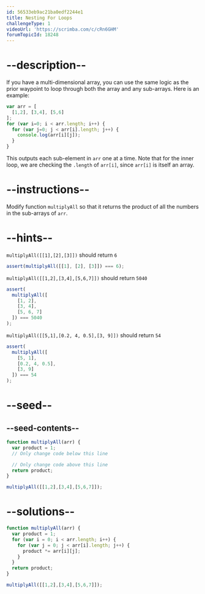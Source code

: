 ```yaml
---
id: 56533eb9ac21ba0edf2244e1
title: Nesting For Loops
challengeType: 1
videoUrl: 'https://scrimba.com/c/cRn6GHM'
forumTopicId: 18248
---
```


# --description--

If you have a multi-dimensional array, you can use the same logic as the prior waypoint to loop through both the array and any sub-arrays. Here is an example:

```js
var arr = [
  [1,2], [3,4], [5,6]
];
for (var i=0; i < arr.length; i++) {
  for (var j=0; j < arr[i].length; j++) {
    console.log(arr[i][j]);
  }
}
```

This outputs each sub-element in `arr` one at a time. Note that for the inner loop, we are checking the `.length` of `arr[i]`, since `arr[i]` is itself an array.

# --instructions--

Modify function `multiplyAll` so that it returns the product of all the numbers in the sub-arrays of `arr`.

# --hints--

`multiplyAll([[1],[2],[3]])` should return `6`

```js
assert(multiplyAll([[1], [2], [3]]) === 6);
```

`multiplyAll([[1,2],[3,4],[5,6,7]])` should return `5040`

```js
assert(
  multiplyAll([
    [1, 2],
    [3, 4],
    [5, 6, 7]
  ]) === 5040
);
```

`multiplyAll([[5,1],[0.2, 4, 0.5],[3, 9]])` should return `54`

```js
assert(
  multiplyAll([
    [5, 1],
    [0.2, 4, 0.5],
    [3, 9]
  ]) === 54
);
```

# --seed--

## --seed-contents--

```js
function multiplyAll(arr) {
  var product = 1;
  // Only change code below this line

  // Only change code above this line
  return product;
}

multiplyAll([[1,2],[3,4],[5,6,7]]);
```

# --solutions--

```js
function multiplyAll(arr) {
  var product = 1;
  for (var i = 0; i < arr.length; i++) {
    for (var j = 0; j < arr[i].length; j++) {
      product *= arr[i][j];
    }
  }
  return product;
}

multiplyAll([[1,2],[3,4],[5,6,7]]);
```
